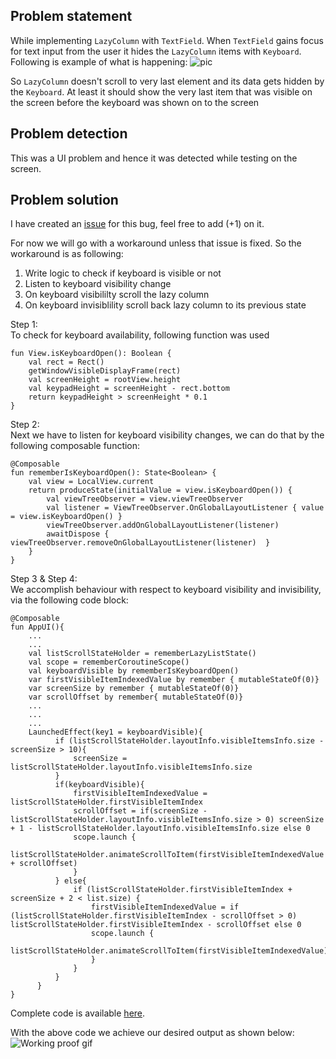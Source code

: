 ## Problem statement
While implementing `LazyColumn` with `TextField`. When `TextField` gains focus for text input from the user it hides the `LazyColumn` items with `Keyboard`. Following is example of what is happening:
![pic](https://i.stack.imgur.com/vcAbP.gif)

So `LazyColumn` doesn't scroll to very last element and its data gets hidden by the `Keyboard`. At least it should show the very last item that was visible on the screen before the keyboard was shown on to the screen

## Problem detection
This was a UI problem and hence it was detected while testing on the screen. 

## Problem solution
I have created an [issue](https://issuetracker.google.com/issues/237566530) for this bug, feel free to add (+1) on it. 

For now we will go with a workaround unless that issue is fixed. So the workaround is as following:
1. Write logic to check if keyboard is visible or not
2. Listen to keyboard visibility change
3. On keyboard visibililty scroll the lazy column
4. On keyboard invisiblility scroll back lazy column to its previous state

Step 1:\
To check for keyboard availability, following function was used
```
fun View.isKeyboardOpen(): Boolean {
    val rect = Rect()
    getWindowVisibleDisplayFrame(rect)
    val screenHeight = rootView.height
    val keypadHeight = screenHeight - rect.bottom
    return keypadHeight > screenHeight * 0.1
}
```

Step 2:\
Next we have to listen for keyboard visibility changes, we can do that by the following composable function:
```
@Composable
fun rememberIsKeyboardOpen(): State<Boolean> {
    val view = LocalView.current
    return produceState(initialValue = view.isKeyboardOpen()) {
        val viewTreeObserver = view.viewTreeObserver
        val listener = ViewTreeObserver.OnGlobalLayoutListener { value = view.isKeyboardOpen() }
        viewTreeObserver.addOnGlobalLayoutListener(listener)
        awaitDispose { viewTreeObserver.removeOnGlobalLayoutListener(listener)  }
    }
}
```

Step 3 & Step 4:\
We accomplish behaviour with respect to keyboard visibility and invisibility, via the following code block:
```
@Composable
fun AppUI(){
    ...
    ...
    val listScrollStateHolder = rememberLazyListState()
    val scope = rememberCoroutineScope()
    val keyboardVisible by rememberIsKeyboardOpen()
    var firstVisibleItemIndexedValue by remember { mutableStateOf(0)}
    var screenSize by remember { mutableStateOf(0)}
    var scrollOffset by remember{ mutableStateOf(0)}
    ...
    ...
    ...
    LaunchedEffect(key1 = keyboardVisible){
          if (listScrollStateHolder.layoutInfo.visibleItemsInfo.size - screenSize > 10){
              screenSize = listScrollStateHolder.layoutInfo.visibleItemsInfo.size
          }
          if(keyboardVisible){
              firstVisibleItemIndexedValue = listScrollStateHolder.firstVisibleItemIndex
              scrollOffset = if(screenSize - listScrollStateHolder.layoutInfo.visibleItemsInfo.size > 0) screenSize + 1 - listScrollStateHolder.layoutInfo.visibleItemsInfo.size else 0
              scope.launch {
                  listScrollStateHolder.animateScrollToItem(firstVisibleItemIndexedValue + scrollOffset)
              }
          } else{
              if (listScrollStateHolder.firstVisibleItemIndex + screenSize + 2 < list.size) {
                  firstVisibleItemIndexedValue = if (listScrollStateHolder.firstVisibleItemIndex - scrollOffset > 0)  listScrollStateHolder.firstVisibleItemIndex - scrollOffset else 0
                  scope.launch {
                      listScrollStateHolder.animateScrollToItem(firstVisibleItemIndexedValue)
                  }
              }
          }
      }
}
```

Complete code is available [here](https://github.com/litoco/SmallProjects/blob/main/SolutionTestingApp/app/src/main/java/com/example/solutiontestingapp/MainActivity.kt).

With the above code we achieve our desired output as shown below:
![Working proof gif](https://i.ibb.co/FxsmMKj/uploader.gif)
